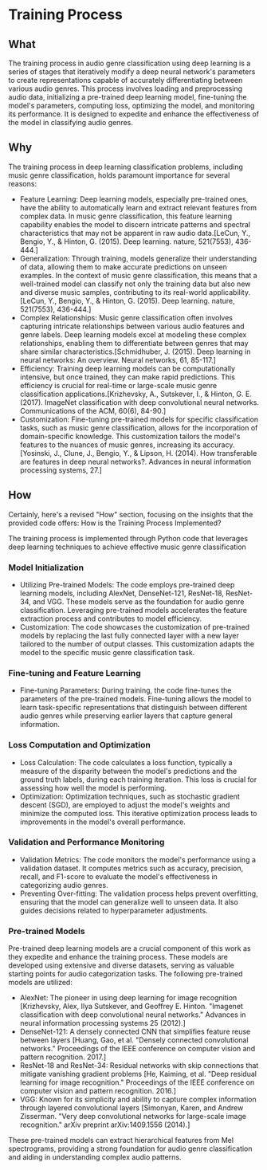 # Training Process

## What

The training process in audio genre classification using deep learning is a series of stages that iteratively modify a
deep neural network's parameters to create representations capable of accurately differentiating between various audio
genres. This process involves loading and preprocessing audio data, initializing a pre-trained deep learning model,
fine-tuning the model's parameters, computing loss, optimizing the model, and monitoring its performance. It is designed
to expedite and enhance the effectiveness of the model in classifying audio genres.

## Why

The training process in deep learning classification problems, including music genre classification, holds paramount
importance for several reasons:

* Feature Learning: Deep learning models, especially pre-trained ones, have the ability to automatically learn and
  extract relevant features from complex data. In music genre classification, this feature learning capability enables
  the model to discern intricate patterns and spectral characteristics that may not be apparent in raw audio
  data.[LeCun, Y., Bengio, Y., & Hinton, G. (2015). Deep learning. nature, 521(7553), 436-444.]
* Generalization: Through training, models generalize their understanding of data, allowing them to make accurate
  predictions on unseen examples. In the context of music genre classification, this means that a well-trained model can
  classify not only the training data but also new and diverse music samples, contributing to its real-world
  applicability.[LeCun, Y., Bengio, Y., & Hinton, G. (2015). Deep learning. nature, 521(7553), 436-444.]
* Complex Relationships: Music genre classification often involves capturing intricate relationships between various
  audio features and genre labels. Deep learning models excel at modeling these complex relationships, enabling them to
  differentiate between genres that may share similar
  characteristics.[Schmidhuber, J. (2015). Deep learning in neural networks: An overview. Neural networks, 61, 85-117.]
* Efficiency: Training deep learning models can be computationally intensive, but once trained, they can make rapid
  predictions. This efficiency is crucial for real-time or large-scale music genre classification
  applications.[Krizhevsky, A., Sutskever, I., & Hinton, G. E. (2017). ImageNet classification with deep convolutional neural networks. Communications of the ACM, 60(6), 84-90.]
* Customization: Fine-tuning pre-trained models for specific classification tasks, such as music genre classification,
  allows for the incorporation of domain-specific knowledge. This customization tailors the model's features to the
  nuances of music genres, increasing its
  accuracy.[Yosinski, J., Clune, J., Bengio, Y., & Lipson, H. (2014). How transferable are features in deep neural networks?. Advances in neural information processing systems, 27.]

## How

Certainly, here's a revised "How" section, focusing on the insights that the provided code offers:
How is the Training Process Implemented?

The training process is implemented through Python code that leverages deep learning techniques to achieve effective
music genre classification

### Model Initialization

* Utilizing Pre-trained Models: The code employs pre-trained deep learning models, including AlexNet, DenseNet-121,
  ResNet-18, ResNet-34, and VGG. These models serve as the foundation for audio genre classification. Leveraging
  pre-trained models accelerates the feature extraction process and contributes to model efficiency.
* Customization: The code showcases the customization of pre-trained models by replacing the last fully connected layer
  with a new layer tailored to the number of output classes. This customization adapts the model to the specific music
  genre classification task.

### Fine-tuning and Feature Learning

* Fine-tuning Parameters: During training, the code fine-tunes the parameters of the pre-trained models. Fine-tuning
  allows the model to learn task-specific representations that distinguish between different audio genres while
  preserving earlier layers that capture general information.

### Loss Computation and Optimization

* Loss Calculation: The code calculates a loss function, typically a measure of the disparity between the model's
  predictions and the ground truth labels, during each training iteration. This loss is crucial for assessing how well
  the model is performing.
* Optimization: Optimization techniques, such as stochastic gradient descent (SGD), are employed to adjust the model's
  weights and minimize the computed loss. This iterative optimization process leads to improvements in the model's
  overall performance.

### Validation and Performance Monitoring

* Validation Metrics: The code monitors the model's performance using a validation dataset. It computes metrics such as
  accuracy, precision, recall, and F1-score to evaluate the model's effectiveness in categorizing audio genres.
* Preventing Over-fitting: The validation process helps prevent overfitting, ensuring that the model can generalize well
  to unseen data. It also guides decisions related to hyperparameter adjustments.

### Pre-trained Models

Pre-trained deep learning models are a crucial component of this work as they expedite and enhance the training process.
These models are developed using extensive and diverse datasets, serving as valuable starting points for audio
categorization tasks. The following pre-trained models are utilized:

* AlexNet: The pioneer in using deep learning for image
  recognition [Krizhevsky, Alex, Ilya Sutskever, and Geoffrey E. Hinton. "Imagenet classification with deep convolutional neural networks." Advances in neural information processing systems 25 (2012).]
* DenseNet-121: A densely connected CNN that simplifies feature reuse between layers
  [Huang, Gao, et al. "Densely connected convolutional networks." Proceedings of the IEEE conference on computer vision and pattern recognition. 2017.]
* ResNet-18 and ResNet-34: Residual networks with skip connections that mitigate vanishing gradient problems
  [He, Kaiming, et al. "Deep residual learning for image recognition." Proceedings of the IEEE conference on computer vision and pattern recognition. 2016.]
* VGG: Known for its simplicity and ability to capture complex information through layered convolutional layers
  [Simonyan, Karen, and Andrew Zisserman. "Very deep convolutional networks for large-scale image recognition." arXiv preprint arXiv:1409.1556 (2014).]

These pre-trained models can extract hierarchical features from Mel spectrograms, providing a strong foundation for
audio genre classification and aiding in understanding complex audio patterns.
